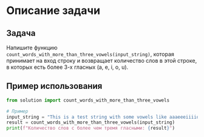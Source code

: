 # Описание задачи

## Задача

Напишите функцию `count_words_with_more_than_three_vowels(input_string)`, которая принимает на вход строку и возвращает количество слов в этой строке, в которых есть более 3-х гласных (a, e, i, o, u).

## Пример использования

```python
from solution import count_words_with_more_than_three_vowels

# Пример
input_string = "This is a test string with some vowels like aaaeeeiiiioooouuuu"
result = count_words_with_more_than_three_vowels(input_string)
print(f"Количество слов с более чем тремя гласными: {result}")
